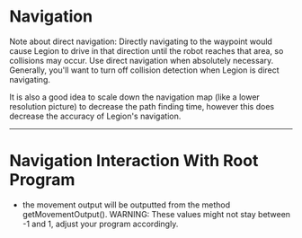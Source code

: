 # Navigation
Note about direct navigation: Directly navigating to the waypoint would cause Legion to drive in that
direction until the robot reaches that area, so collisions may occur. Use direct navigation when
absolutely necessary. Generally, you'll want to turn off collision detection when Legion is direct
navigating.

It is also a good idea to scale down the navigation map (like a lower resolution picture) to
decrease the path finding time, however this does decrease the accuracy of Legion's navigation.
**************************************
# Navigation Interaction With Root Program
 - the movement output will be outputted from the method getMovementOutput(). WARNING: These values
 might not stay between -1 and 1, adjust your program accordingly.
